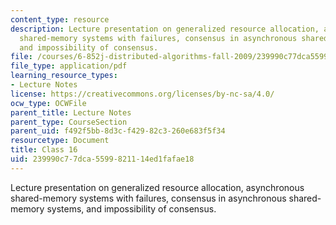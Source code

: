 ```yaml
---
content_type: resource
description: Lecture presentation on generalized resource allocation, asynchronous
  shared-memory systems with failures, consensus in asynchronous shared-memory systems,
  and impossibility of consensus.
file: /courses/6-852j-distributed-algorithms-fall-2009/239990c77dca5599821114ed1fafae18_MIT6_852JF09_lec16.pdf
file_type: application/pdf
learning_resource_types:
- Lecture Notes
license: https://creativecommons.org/licenses/by-nc-sa/4.0/
ocw_type: OCWFile
parent_title: Lecture Notes
parent_type: CourseSection
parent_uid: f492f5bb-8d3c-f429-82c3-260e683f5f34
resourcetype: Document
title: Class 16
uid: 239990c7-7dca-5599-8211-14ed1fafae18
---
```

Lecture presentation on generalized resource allocation, asynchronous shared-memory systems with failures, consensus in asynchronous shared-memory systems, and impossibility of consensus.